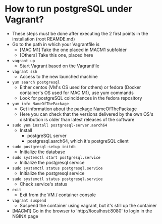 # How to run postgreSQL under Vagrant?
* These steps must be done after executing the 2 first points in the installation (root REAMDE.md)
* Go to the path in which your Vagrantfile is
  * [MAC M1] Take the one placed in MACM1 subfolder
  * [Others] Take this one, placed here
* `vagrant up`
  * Start Vagrant based on the Vagrantfile
* `vagrant ssh`
  * Access to the new launched machine
* `yum search postgresql`
  * Either centos (VM's OS used for others) or fedora (Docker container's OS used for MAC M1), use yum commands
  * Look for postgreSQL coincidences in the fedora repository
* `yum info NameOfThePackage`
  * Get information about the package NameOfThePackage
  * Here you can check that the versions delivered by the own OS's distribution is older than latest releases of the software
* `sudo yum install postgresql-server.aarch64`
  * Install
    * postgreSQL server
    * postgresql.aarch64, which it's postgreSQL client
* `sudo postgresql-setup initdb`
  * Initialize the database
* `sudo systemctl start postgresql.service`
  * Initialize the postgresql service
* `sudo systemctl status postgresql.service`
  * Initialize the postgresql service
* `sudo systemctl status postgresql.service`
  * Check service's status
* `exit`
  * Exit from the VM / container console
* `vagrant suspend`
  * Suspend the container using vagrant, but it's still up the container
* [MACM1] Go in the browser to 'http://localhost:8080' to login in the NGINX page